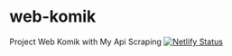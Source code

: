 # web-komik
Project Web Komik with My Api Scraping
[![Netlify Status](https://api.netlify.com/api/v1/badges/a4b2b481-aa01-4c6f-8e7b-adbaf60fe9f8/deploy-status)](https://app.netlify.com/sites/latip-komik/deploys)
